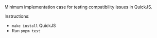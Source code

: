 Minimum implementation case for testing compatibility issues in QuickJS.

Instructions:
- `make install` QuickJS
- Run `pnpm test`